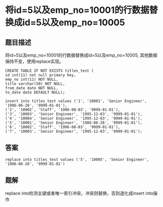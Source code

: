<!--
 * @Author: your name
 * @Date: 2020-09-21 17:24:24
 * @LastEditTime: 2020-09-29 10:29:01
 * @LastEditors: your name
 * @Description: In User Settings Edit
 * @FilePath: \database-sql-combat\44.将id=5以及emp_no=10001的行数据替换成id=5以及emp_no=10005.md
-->
# 将id=5以及emp_no=10001的行数据替换成id=5以及emp_no=10005

## 题目描述

将id=5以及emp_no=10001的行数据替换成id=5以及emp_no=10005, 其他数据保持不变，使用replace实现。

``` mysql
CREATE TABLE IF NOT EXISTS titles_test (
id int(11) not null primary key,
emp_no int(11) NOT NULL,
title varchar(50) NOT NULL,
from_date date NOT NULL,
to_date date DEFAULT NULL);

insert into titles_test values ('1', '10001', 'Senior Engineer', '1986-06-26', '9999-01-01'),
('2', '10002', 'Staff', '1996-08-03', '9999-01-01'),
('3', '10003', 'Senior Engineer', '1995-12-03', '9999-01-01'),
('4', '10004', 'Senior Engineer', '1995-12-03', '9999-01-01'),
('5', '10001', 'Senior Engineer', '1986-06-26', '9999-01-01'),
('6', '10002', 'Staff', '1996-08-03', '9999-01-01'),
('7', '10003', 'Senior Engineer', '1995-12-03', '9999-01-01');
```

## 答案

``` mysql
replace into titles_test values ('5', '10005', 'Senior Engineer', '1986-06-26', '9999-01-01')
```

## 题解

replace into检测主键或者唯一索引冲突，冲突则替换，否则退化成insert into操作
